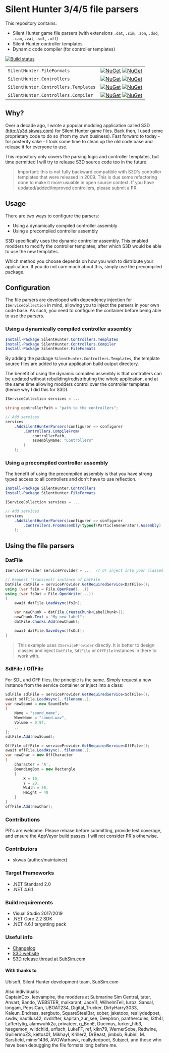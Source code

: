 # Silent Hunter 3/4/5 file parsers

This repository contains:
- Silent Hunter game file parsers (with extensions `.dat`, `.sim`, `.zon`, `.dsd`, `.cam`, `.val`, `.sdl`, `.off`)
- Silent Hunter controller templates
- Dynamic code compiler (for controller templates)

[![Build status](https://ci.appveyor.com/api/projects/status/cg0l2nchhnjngcu2/branch/master?svg=true)](https://ci.appveyor.com/project/skwasjer/silenthunter/branch/master)

| | |
|---|---|
| `SilentHunter.FileFormats` | [![NuGet](https://img.shields.io/nuget/v/SilentHunter.FileFormats.svg)](https://www.nuget.org/packages/SilentHunter.FileFormats/) [![NuGet](https://img.shields.io/nuget/dt/SilentHunter.FileFormats.svg)](https://www.nuget.org/packages/SilentHunter.FileFormats/) |
| `SilentHunter.Controllers` | [![NuGet](https://img.shields.io/nuget/v/SilentHunter.Controllers.svg)](https://www.nuget.org/packages/SilentHunter.Controllers/) [![NuGet](https://img.shields.io/nuget/dt/SilentHunter.Controllers.svg)](https://www.nuget.org/packages/SilentHunter.Controllers/) |
| `SilentHunter.Controllers.Templates` | [![NuGet](https://img.shields.io/nuget/v/SilentHunter.Controllers.Templates.svg)](https://www.nuget.org/packages/SilentHunter.Controllers.Templates/) [![NuGet](https://img.shields.io/nuget/dt/SilentHunter.Controllers.Templates.svg)](https://www.nuget.org/packages/SilentHunter.Controllers.Templates/) |
| `SilentHunter.Controllers.Compiler` | [![NuGet](https://img.shields.io/nuget/v/SilentHunter.Controllers.Compiler.svg)](https://www.nuget.org/packages/SilentHunter.Controllers.Compiler/) [![NuGet](https://img.shields.io/nuget/dt/SilentHunter.Controllers.Compiler.svg)](https://www.nuget.org/packages/SilentHunter.Controllers.Compiler/) |


## Why?

Over a decade ago, I wrote a popular modding application called S3D (http://s3d.skwas.com) for Silent Hunter game files. Back then, I used some proprietary code to do so (from my own business). Fast forward to today - for posterity sake - I took some time to clean up the old code base and release it for everyone to use.

This repository only covers the parsing logic and controller templates, but time permitted I will try to release S3D source code too in the future.

> Important: this is not fully backward compatible with S3D's controller templates that were released in 2009. This is due some refactoring done to make it more usuable in open source context. If you have updated/added/improved controllers, please submit a PR.

## Usage

There are two ways to configure the parsers:

- Using a dynamically compiled controller assembly
- Using a precompiled controller assembly

S3D specifically uses the dynamic controller assembly. This enabled modders to modify the controller templates, after which S3D would be able to use the new templates.

Which method you choose depends on how you wish to distribute your application. If you do not care much about this, simply use the precompiled package.

## Configuration

The file parsers are developed with dependency injection for `IServiceCollection` in mind, allowing you to inject the parsers in your own code base. As such, you need to configure the container before being able to use the parsers.

### Using a dynamically compiled controller assembly

```powershell
Install-Package SilentHunter.Controllers.Templates
Install-Package SilentHunter.Controllers.Compiler
Install-Package SilentHunter.FileFormats
```

By adding the package `SilentHunter.Controllers.Templates`, the template source files are added to your application build output directory.

The benefit of using the dynamic compiled assembly is that controllers can be updated without rebuilding/redistributing the whole application, and at the same time allowing modders control over the controller templates (hence why I did this for S3D).

```csharp
IServiceCollection services = ...

string controllerPath = "path to the controllers";

// Add services
services
    .AddSilentHunterParsers(configurer => configurer
        .Controllers.CompileFrom(
            controllerPath,
            assemblyName: "Controllers"
        )
    );
```

### Using a precompiled controller assembly

The benefit of using the precompiled assembly is that you have strong typed access to all controllers and don't have to use reflection.

```powershell
Install-Package SilentHunter.Controllers
Install-Package SilentHunter.FileFormats
```

```csharp
IServiceCollection services = ...

// Add services
services
    .AddSilentHunterParsers(configurer => configurer
        .Controllers.FromAssembly(typeof(ParticleGenerator).Assembly)
    );
```

## Using the file parsers

### DatFile

```csharp
IServiceProvider serviceProvider = ...  // Or inject into your classes directly.

// Request (transient) instance of DatFile
DatFile datFile = serviceProvider.GetRequiredService<DatFile>();
using (var fsIn = File.OpenRead(...))
using (var fsOut = File.OpenWrite(...))
{
    await datFile.LoadAsync(fsIn);

    var newChunk = datFile.CreateChunk<LabelChunk>();
    newChunk.Text = "My new label";
    datFile.Chunks.Add(newChunk);

    await datFile.SaveAsync(fsOut);
}
```

> This example uses `IServiceProvider` directly. It is better to design classes and inject `DatFile`, `SdlFile` or `OffFile` instances in there to work with.

### SdlFile / OffFile

For SDL and OFF files, the principle is the same. Simply request a new instance from the service container or inject into a class:

```csharp
SdlFile sdlFile = serviceProvider.GetRequiredService<SdlFile>();
await sdlFile.LoadAsync(..filename..);
var newSound = new SoundInfo
{
    Name = "sound_name",
    WaveName = "sound.wav",
    Volume = 0.9f,
    ..
};
sdlFile.Add(newSound);
```

```csharp
OffFile offFile = serviceProvider.GetRequiredService<OffFile>();
await offFile.LoadAsync(..filename..);
var newChar = new OffCharacter
{
    Character = 'A',
    BoundingBox = new Rectangle
    {
        X = 10,
        Y = 20,
        Width = 30,
        Height = 40
    }
}
offFile.Add(newChar);
```

### Contributions
PR's are welcome. Please rebase before submitting, provide test coverage, and ensure the AppVeyor build passes. I will not consider PR's otherwise.

### Contributors
- skwas (author/maintainer)

### Target Frameworks
- .NET Standard 2.0
- .NET 4.6.1

### Build requirements
- Visual Studio 2017/2019
- .NET Core 2.2 SDK
- .NET 4.6.1 targetting pack

### Useful info

- [Changelog](Changelog.md)
- [S3D website](http://s3d.skwas.com)
- [S3D release thread at SubSim.com](https://www.subsim.com/radioroom/showthread.php?t=119571)

#### With thanks to

Ubisoft, Silent Hunter development team, SubSim.com

Also individuals:  
CaptainCox, leovampire, the modders at Submarine Sim Central, tater, Anvart, Bando, WEBSTER, maikarant, Jace11, WilhelmTell, lurbz, Sansal, longam, PepsiCan, UBOAT234, Digital_Trucker, DirtyHarry3033, Kaleun_Endrass, sergbuto, SquareSteelBar, sober, jaketoox, reallydedpoet, swdw, nautilus42, nvdrifter, kapitan_zur_see, DeepIron, panthercules, l3th4l, Laffertytig, alamwuhk2a, privateer, g_BonE, Ducimus,  lurker_hlb3, haegemon, wildchild, urfisch, LukeFF, ref, kikn79, WernerSobe, Redwine, GuillermoZS, keltos01, Mikhayl, Kriller2, DrBeast, jimbob, Rubini, M. Sarsfield, miner1436, AVGWarhawk, reallydedpoet, Subject, and those who have been debugging the file formats long before me.